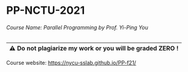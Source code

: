 # PP-NCTU-2021

###### Course Name: Parallel Programming by Prof. Yi-Ping You
|:warning: **Do not plagiarize my work or you will be graded ZERO !**|
|-|

Course website: https://nycu-sslab.github.io/PP-f21/